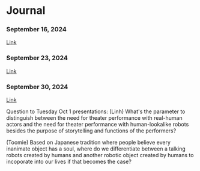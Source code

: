 # Journal
### September 16, 2024
[Link](https://github.com/LinhTran263/performingrobots/blob/main/journal.md#16-september-2024)

### September 23, 2024
[Link](https://github.com/LinhTran263/performingrobots/blob/main/journal.md#23-september-2024)

### September 30, 2024
[Link](https://github.com/LinhTran263/performingrobots/blob/main/journal.md#1-october-2024)

Question to Tuesday Oct 1 presentations:
(Linh) What's the parameter to distinguish between the need for theater performance with real-human actors and the need for theater performance with human-lookalike robots besides the purpose of storytelling and functions of the performers?

(Toomie) Based on Japanese tradition where people believe every inanimate object has a soul, where do we differentiate between a talking robots created by humans and another robotic object created by humans to incoporate into our lives if that becomes the case?
